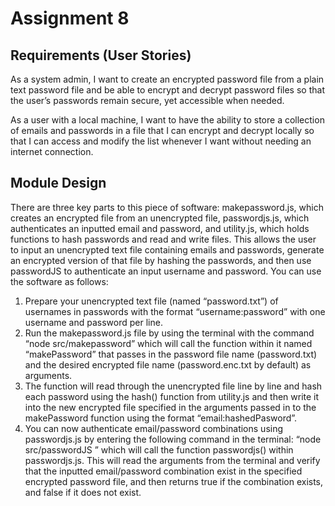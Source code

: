 # Assignment 8

## Requirements (User Stories)

As a system admin, I want to create an encrypted password file from a plain text password file and be able to encrypt and decrypt password files so that the user’s passwords remain secure, yet accessible when needed.

As a user with a local machine, I want to have the ability to store a collection of emails and passwords in a file that I can encrypt and decrypt locally so that I can access and modify the list whenever I want without needing an internet connection.

## Module Design

There are three key parts to this piece of software: makepassword.js, which creates an encrypted file from an unencrypted file, passwordjs.js, which authenticates an inputted email and password, and utility.js, which holds functions to hash passwords and read and write files. This allows the user to input an unencrypted text file containing emails and passwords, generate an encrypted version of that file by hashing the passwords, and then use passwordJS to authenticate an input username and password. You can use the software as follows:

1. Prepare your unencrypted text file (named “password.txt”) of usernames in passwords with the format “username:password” with one username and password per line. 
2. Run the makepassword.js file by using the terminal with the command “node src/makepassword” which will call the function within it named “makePassword” that passes in the password file name (password.txt) and the desired encrypted file name (password.enc.txt by default) as arguments.
3. The function will read through the unencrypted file line by line and hash each password using the hash() function from utility.js and then write it into the new encrypted file specified in the arguments passed in to the makePassword function using the format “email:hashedPasword”.
4. You can now authenticate email/password combinations using passwordjs.js by entering the following command in the terminal: “node src/passwordJS <encryptedFilename> <email> <password>” which will call the function passwordjs() within passwordjs.js. This will read the arguments from the terminal and verify that the inputted email/password combination exist in the specified encrypted password file, and then returns true if the combination exists, and false if it does not exist.